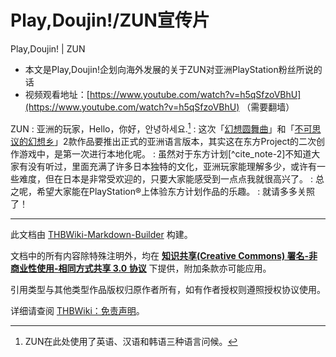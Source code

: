 # Play,Doujin!/ZUN宣传片

<!-- source html: G:\repos\THBWiki-Markdown-Builder\THBWikiMarkdown\Temp\main\b\bb\ns0%3APlay%2CDoujin%21%2FZUN%E5%AE%A3%E4%BC%A0%E7%89%87.html -->

Play,Doujin! | ZUN

- 本文是Play,Doujin!企划向海外发展的关于ZUN对亚洲PlayStation粉丝所说的话
- 视频观看地址：[https://www.youtube.com/watch?v=h5qSfzoVBhU](https://www.youtube.com/watch?v=h5qSfzoVBhU) （需要翻墙）

  
  

  

ZUN
: 亚洲的玩家，Hello，你好，안녕하세요.[^cite_note-1]
: 这次「[幻想圆舞曲](./幻想の輪舞.md)」和「[不可思议的幻想乡](./不思議の幻想郷_-THE_TOWER_OF_DESIRE-.md)」2款作品要推出正式的亚洲语言版本，其实这在东方Project的二次创作游戏中，是第一次进行本地化呢。
: 虽然对于东方计划[^cite_note-2]不知道大家有没有听过，里面充满了许多日本独特的文化，亚洲玩家能理解多少，或许有一些难度，但在日本是非常受欢迎的，只要大家能感受到一点点我就很高兴了。
: 总之呢，希望大家能在PlayStation®上体验东方计划作品的乐趣。
: 就请多多关照了！


[^cite_note-1]: ZUN在此处使用了英语、汉语和韩语三种语言问候。





---

此文档由 [THBWiki-Markdown-Builder](https://github.com/Delsin-Yu/THBWiki-Markdown-Builder) 构建。

文档中的所有内容除特殊注明外，均在 [**知识共享(Creative Commons) 署名-非商业性使用-相同方式共享 3.0 协议**](https://creativecommons.org/licenses/by-sa/3.0/deed.zh-hans) 下提供，附加条款亦可能应用。

引用类型与其他类型作品版权归原作者所有，如有作者授权则遵照授权协议使用。

详细请查阅 [THBWiki：免责声明](https://thbwiki.cc/THBWiki:%E5%85%8D%E8%B4%A3%E5%A3%B0%E6%98%8E)。

